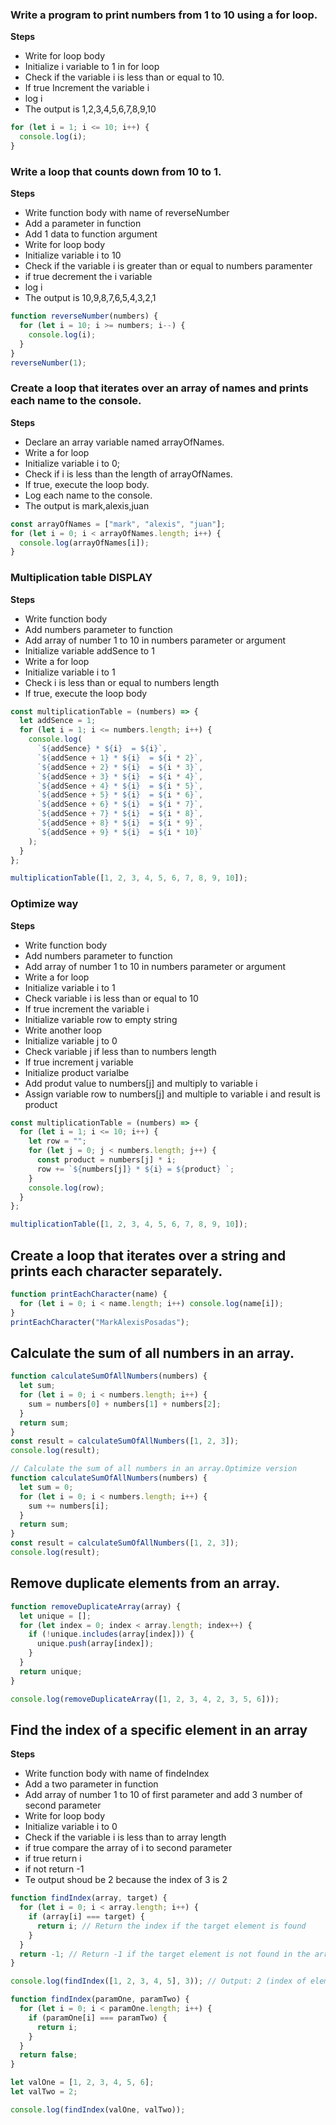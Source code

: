 ### Write a program to print numbers from 1 to 10 using a for loop.

**Steps**

- Write for loop body
- Initialize i variable to 1 in for loop
- Check if the variable i is less than or equal to 10.
- If true Increment the variable i
- log i
- The output is 1,2,3,4,5,6,7,8,9,10

```js
for (let i = 1; i <= 10; i++) {
  console.log(i);
}
```

### Write a loop that counts down from 10 to 1.

**Steps**

- Write function body with name of reverseNumber
- Add a parameter in function
- Add 1 data to function argument
- Write for loop body
- Initialize variable i to 10
- Check if the variable i is greater than or equal to numbers paramenter
- if true decrement the i variable
- log i
- The output is 10,9,8,7,6,5,4,3,2,1

```js
function reverseNumber(numbers) {
  for (let i = 10; i >= numbers; i--) {
    console.log(i);
  }
}
reverseNumber(1);
```

### Create a loop that iterates over an array of names and prints each name to the console.

**Steps**

- Declare an array variable named arrayOfNames.
- Write a for loop
- Initialize variable i to 0;
- Check if i is less than the length of arrayOfNames.
- If true, execute the loop body.
- Log each name to the console.
- The output is mark,alexis,juan

```js
const arrayOfNames = ["mark", "alexis", "juan"];
for (let i = 0; i < arrayOfNames.length; i++) {
  console.log(arrayOfNames[i]);
}
```

### Multiplication table DISPLAY

**Steps**

- Write function body
- Add numbers parameter to function
- Add array of number 1 to 10 in numbers parameter or argument
- Initialize variable addSence to 1
- Write a for loop
- Initialize variable i to 1
- Check i is less than or equal to numbers length
- If true, execute the loop body

```js
const multiplicationTable = (numbers) => {
  let addSence = 1;
  for (let i = 1; i <= numbers.length; i++) {
    console.log(
      `${addSence} * ${i}  = ${i}`,
      `${addSence + 1} * ${i}  = ${i * 2}`,
      `${addSence + 2} * ${i}  = ${i * 3}`,
      `${addSence + 3} * ${i}  = ${i * 4}`,
      `${addSence + 4} * ${i}  = ${i * 5}`,
      `${addSence + 5} * ${i}  = ${i * 6}`,
      `${addSence + 6} * ${i}  = ${i * 7}`,
      `${addSence + 7} * ${i}  = ${i * 8}`,
      `${addSence + 8} * ${i}  = ${i * 9}`,
      `${addSence + 9} * ${i}  = ${i * 10}`
    );
  }
};

multiplicationTable([1, 2, 3, 4, 5, 6, 7, 8, 9, 10]);
```

### Optimize way

**Steps**

- Write function body
- Add numbers parameter to function
- Add array of number 1 to 10 in numbers parameter or argument
- Write a for loop
- Initialize variable i to 1
- Check variable i is less than or equal to 10
- If true increment the variable i
- Initialize variable row to empty string
- Write another loop
- Initialize variable j to 0
- Check variable j if less than to numbers length
- If true increment j variable
- Initialize product varialbe
- Add produt value to numbers[j] and multiply to variable i
- Assign variable row to numbers[j] and multiple to variable i and result is product

```js
const multiplicationTable = (numbers) => {
  for (let i = 1; i <= 10; i++) {
    let row = "";
    for (let j = 0; j < numbers.length; j++) {
      const product = numbers[j] * i;
      row += `${numbers[j]} * ${i} = ${product} `;
    }
    console.log(row);
  }
};

multiplicationTable([1, 2, 3, 4, 5, 6, 7, 8, 9, 10]);
```

## Create a loop that iterates over a string and prints each character separately.

```js
function printEachCharacter(name) {
  for (let i = 0; i < name.length; i++) console.log(name[i]);
}
printEachCharacter("MarkAlexisPosadas");
```

## Calculate the sum of all numbers in an array.

```js
function calculateSumOfAllNumbers(numbers) {
  let sum;
  for (let i = 0; i < numbers.length; i++) {
    sum = numbers[0] + numbers[1] + numbers[2];
  }
  return sum;
}
const result = calculateSumOfAllNumbers([1, 2, 3]);
console.log(result);

// Calculate the sum of all numbers in an array.Optimize version
function calculateSumOfAllNumbers(numbers) {
  let sum = 0;
  for (let i = 0; i < numbers.length; i++) {
    sum += numbers[i];
  }
  return sum;
}
const result = calculateSumOfAllNumbers([1, 2, 3]);
console.log(result);
```

## Remove duplicate elements from an array.

```js
function removeDuplicateArray(array) {
  let unique = [];
  for (let index = 0; index < array.length; index++) {
    if (!unique.includes(array[index])) {
      unique.push(array[index]);
    }
  }
  return unique;
}

console.log(removeDuplicateArray([1, 2, 3, 4, 2, 3, 5, 6]));
```

## Find the index of a specific element in an array

**Steps**

- Write function body with name of findeIndex
- Add a two parameter in function
- Add array of number 1 to 10 of first parameter and add 3 number of second parameter
- Write for loop body
- Initialize variable i to 0
- Check if the variable i is less than to array length
- if true compare the array of i to second parameter
- if true return i
- if not return -1
- Te output shoud be 2 because the index of 3 is 2

```js
function findIndex(array, target) {
  for (let i = 0; i < array.length; i++) {
    if (array[i] === target) {
      return i; // Return the index if the target element is found
    }
  }
  return -1; // Return -1 if the target element is not found in the array
}

console.log(findIndex([1, 2, 3, 4, 5], 3)); // Output: 2 (index of element 3 in the array)

function findIndex(paramOne, paramTwo) {
  for (let i = 0; i < paramOne.length; i++) {
    if (paramOne[i] === paramTwo) {
      return i;
    }
  }
  return false;
}

let valOne = [1, 2, 3, 4, 5, 6];
let valTwo = 2;

console.log(findIndex(valOne, valTwo));
```
